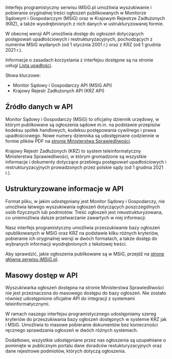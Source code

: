 Interfejs programistyczny serwisu iMSiG.pl umożliwia wyszukiwanie i pobieranie
oryginalnej treści ogłoszeń publikowanych w Monitorze Sądowym i Gospodarczym (MSiG)
oraz w Krajowym Rejestrze Zadłużonych (KRZ), a także wyodrębnionych z nich danych
w ustrukturyzowanej formie.

W obecnej wersji API umożliwia dostęp do ogłoszeń dotyczących postępowań upadłościowych
i restrukturyzacyjnych, pochodzących z numerów MSiG wydanych (od 1 stycznia 2001 r.)
oraz z KRZ (od 1 grudnia 2021 r.).

Informacje o zasadach korzystania z interfejsu dostępne są na stronie usługi [Lista upadłości](https://www.imsig.pl/lista-upadlosci).

Słowa kluczowe:
* Monitor Sądowy i Gospodarczy API (MSIG API)
* Krajowy Rejestr Zadłużonych API (KRZ API)


## Źródło danych w API
Monitor Sądowy i Gospodarczy (MSiG) to oficjalny dziennik urzędowy, w którym publikowane
są ogłoszenia sądowe m.in. na podstawie przepisów kodeksu spółek handlowych, kodeksu
postępowania cywilnego i prawa upadłościowego. Nowe numery dziennika są udostępniane
codziennie w formie plików PDF na [stronie Ministerstwa Sprawiedliwości](https://ems.ms.gov.pl/msig/przegladaniemonitorow).

Krajowy Rejestr Zadłużonych (KRZ) to system teleinformatyczny Ministerstwa Sprawiedliwości,
w którym gromadzone są wszystkie informacje i dokumenty dotyczące przebiegu postępowań
upadłościowych i restrukturyzacyjnych prowadzonych przez polskie sądy (od 1 grudnia 2021 r.).


## Ustrukturyzowane informacje w API
Format pliku, w jakim udostępniany jest Monitor Sądowy i Gospodarczy, nie umożliwia
łatwego wyszukiwania ogłoszeń dotyczących poszczególnych osób fizycznych lub podmiotów.
Treść ogłoszeń jest nieustrukturyzowana, co uniemożliwia dalsze przetwarzanie zawartych
w niej informacji.

Nasz interfejs programistyczny umożliwia przeszukiwanie bazy ogłoszeń opublikowanych
w MSiG oraz KRZ na podstawie kilku różnych kryteriów, pobieranie ich oryginalnej wersji w dwóch
formatach, a także dostęp do wybranych informacji wyodrębnionych z tekstowej treści.

Aby sprawdzić, jakie ogłoszenia publikowane są w MSiG, przejdź na [stronę główną serwisu iMSiG.pl](
https://www.imsig.pl).


## Masowy dostęp w API
Wyszukiwarka ogłoszeń dostępna na stronie Ministerstwa Sprawiedliwości nie jest
przeznaczona do masowego dostępu do bazy ogłoszeń. Nie zostało również
udostępnione oficjalne API do integracji z systemami teleinformatycznymi.

W ramach naszego interfejsu programistycznego udostępniamy szereg kryteriów do
przeszukiwania bazy ogłoszeń dostępnych w systemie KRZ jak i MSiG. Umożliwia to
masowe pobieranie dokumentów bez konieczności ręcznego sprawdzania ogłoszeń
w dwóch różnych systemach.

Dodatkowo, wszystkie udostępniane przez nas ogłoszenia są uzupełniane o pominięte
w publicznym portalu dane doradców restukturyzacyjnych oraz dane rejestrowe
podmiotów, których dotyczą ogłoszenia.